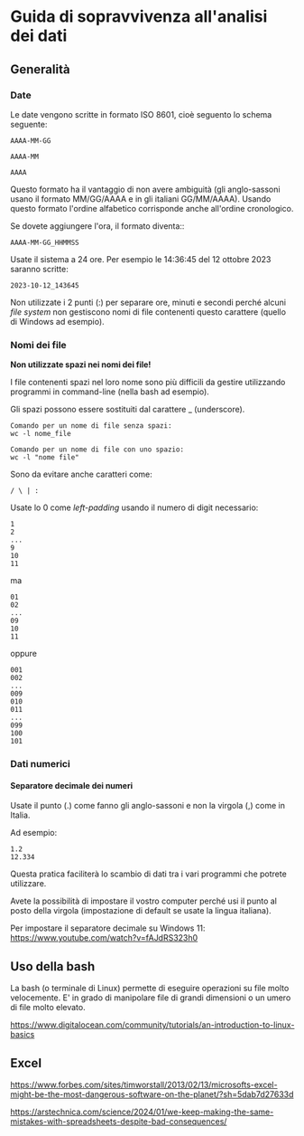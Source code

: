# Guida di sopravvivenza all'analisi dei dati


## Generalità


### Date

Le date vengono scritte in formato ISO 8601, cioè seguento lo schema seguente:

```
AAAA-MM-GG 
    
AAAA-MM
    
AAAA
```
    
Questo formato ha il vantaggio di non avere ambiguità (gli anglo-sassoni usano il formato MM/GG/AAAA e in gli italiani GG/MM/AAAA).
Usando questo formato l'ordine alfabetico corrisponde anche all'ordine cronologico.

Se dovete aggiungere l'ora, il formato diventa::

```
AAAA-MM-GG_HHMMSS
```
    
Usate il sistema a 24 ore.
Per esempio le 14:36:45 del 12 ottobre 2023 saranno scritte:

```
2023-10-12_143645
```    
    
Non utilizzate i 2 punti (:) per separare ore, minuti e secondi perché alcuni *file system* non gestiscono nomi di file contenenti questo carattere (quello di Windows ad esempio).
    
    
### Nomi dei file

**Non utilizzate spazi nei nomi dei file!**

I file contenenti spazi nel loro nome sono più difficili da gestire utilizzando programmi in command-line (nella bash ad esempio).

Gli spazi possono essere sostituiti dal carattere _ (underscore).

```
Comando per un nome di file senza spazi:
wc -l nome_file

Comando per un nome di file con uno spazio:
wc -l "nome file"

```



Sono da evitare anche caratteri come:

```
/ \ | :
```

Usate lo 0 come _left-padding_ usando il numero di digit necessario:

```
1
2
...
9
10
11
```

ma 

```
01
02
...
09
10
11
```


oppure 

```
001
002
...
009
010
011
...
099
100
101
```



### Dati numerici

#### Separatore decimale dei numeri


Usate il punto (.) come fanno gli anglo-sassoni e non la virgola (,) come in Italia.

Ad esempio:
```
1.2
12.334
```

Questa pratica faciliterà lo scambio di dati tra i vari programmi che potrete utilizzare.

Avete la possibilità di impostare il vostro computer perché usi il punto al posto della virgola (impostazione di default se usate la lingua italiana).

Per impostare il separatore decimale su Windows 11: https://www.youtube.com/watch?v=fAJdRS323h0



## Uso della bash


La bash (o terminale di Linux) permette di eseguire operazioni su file molto velocemente. E' in grado di manipolare file di grandi dimensioni o un umero di file molto elevato.



https://www.digitalocean.com/community/tutorials/an-introduction-to-linux-basics


## Excel 

https://www.forbes.com/sites/timworstall/2013/02/13/microsofts-excel-might-be-the-most-dangerous-software-on-the-planet/?sh=5dab7d27633d


https://arstechnica.com/science/2024/01/we-keep-making-the-same-mistakes-with-spreadsheets-despite-bad-consequences/






